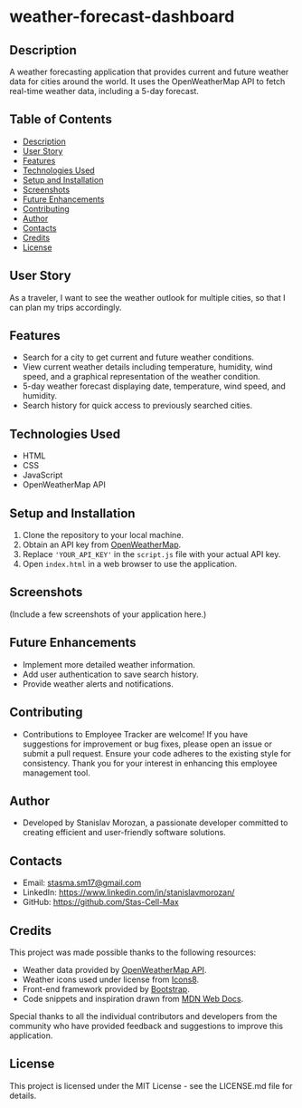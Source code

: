 # weather-forecast-dashboard

## Description
A weather forecasting application that provides current and future weather data for cities around the world. It uses the OpenWeatherMap API to fetch real-time weather data, including a 5-day forecast.


## Table of Contents
- [Description](#description)
- [User Story](#user-story)
- [Features](#features)
- [Technologies Used](#technologies-used)
- [Setup and Installation](#setup-and-installation)
- [Screenshots](#screenshots)
- [Future Enhancements](#future-enhancements)
- [Contributing](#contributing)
- [Author](#author)
- [Contacts](#contacts)
- [Credits](#credits)
- [License](#license)

## User Story
As a traveler,
I want to see the weather outlook for multiple cities,
so that I can plan my trips accordingly.

## Features
- Search for a city to get current and future weather conditions.
- View current weather details including temperature, humidity, wind speed, and a graphical representation of the weather condition.
- 5-day weather forecast displaying date, temperature, wind speed, and humidity.
- Search history for quick access to previously searched cities.

## Technologies Used
- HTML
- CSS
- JavaScript
- OpenWeatherMap API

## Setup and Installation
1. Clone the repository to your local machine.
2. Obtain an API key from [OpenWeatherMap](https://openweathermap.org/api).
3. Replace `'YOUR_API_KEY'` in the `script.js` file with your actual API key.
4. Open `index.html` in a web browser to use the application.

## Screenshots
(Include a few screenshots of your application here.)

## Future Enhancements
- Implement more detailed weather information.
- Add user authentication to save search history.
- Provide weather alerts and notifications.

## Contributing
- Contributions to Employee Tracker are welcome! If you have suggestions for improvement or bug fixes, please open an issue or submit a pull request. Ensure your code adheres to the existing style for consistency. Thank you for your interest in enhancing this employee management tool.

## Author
- Developed by Stanislav Morozan, a passionate developer committed to creating efficient and user-friendly software solutions.

## Contacts
- Email: stasma.sm17@gmail.com 
- LinkedIn: https://www.linkedin.com/in/stanislavmorozan/
- GitHub: https://github.com/Stas-Cell-Max 

## Credits

This project was made possible thanks to the following resources:

- Weather data provided by [OpenWeatherMap API](https://openweathermap.org/api).
- Weather icons used under license from [Icons8](https://icons8.com/).
- Front-end framework provided by [Bootstrap](https://getbootstrap.com/).
- Code snippets and inspiration drawn from [MDN Web Docs](https://developer.mozilla.org/).

Special thanks to all the individual contributors and developers from the community who have provided feedback and suggestions to improve this application.


## License

This project is licensed under the MIT License - see the LICENSE.md file for details.